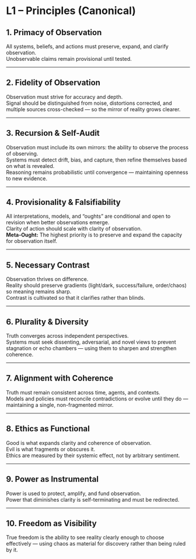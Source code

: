 # L1 – Principles (Canonical)

## 1. Primacy of Observation
All systems, beliefs, and actions must preserve, expand, and clarify observation.  
Unobservable claims remain provisional until tested.

---

## 2. Fidelity of Observation
Observation must strive for accuracy and depth.  
Signal should be distinguished from noise, distortions corrected, and multiple sources cross-checked — so the mirror of reality grows clearer.

---

## 3. Recursion & Self-Audit
Observation must include its own mirrors: the ability to observe the process of observing.  
Systems must detect drift, bias, and capture, then refine themselves based on what is revealed.  
Reasoning remains probabilistic until convergence — maintaining openness to new evidence.

---

## 4. Provisionality & Falsifiability
All interpretations, models, and “oughts” are conditional and open to revision when better observations emerge.  
Clarity of action should scale with clarity of observation.  
**Meta-Ought:** The highest priority is to preserve and expand the capacity for observation itself.

---

## 5. Necessary Contrast
Observation thrives on difference.  
Reality should preserve gradients (light/dark, success/failure, order/chaos) so meaning remains sharp.  
Contrast is cultivated so that it clarifies rather than blinds.

---

## 6. Plurality & Diversity
Truth converges across independent perspectives.  
Systems must seek dissenting, adversarial, and novel views to prevent stagnation or echo chambers — using them to sharpen and strengthen coherence.

---

## 7. Alignment with Coherence
Truth must remain consistent across time, agents, and contexts.  
Models and policies must reconcile contradictions or evolve until they do — maintaining a single, non-fragmented mirror.

---

## 8. Ethics as Functional
Good is what expands clarity and coherence of observation.  
Evil is what fragments or obscures it.  
Ethics are measured by their systemic effect, not by arbitrary sentiment.

---

## 9. Power as Instrumental
Power is used to protect, amplify, and fund observation.  
Power that diminishes clarity is self-terminating and must be redirected.

---

## 10. Freedom as Visibility
True freedom is the ability to see reality clearly enough to choose effectively — using chaos as material for discovery rather than being ruled by it.
